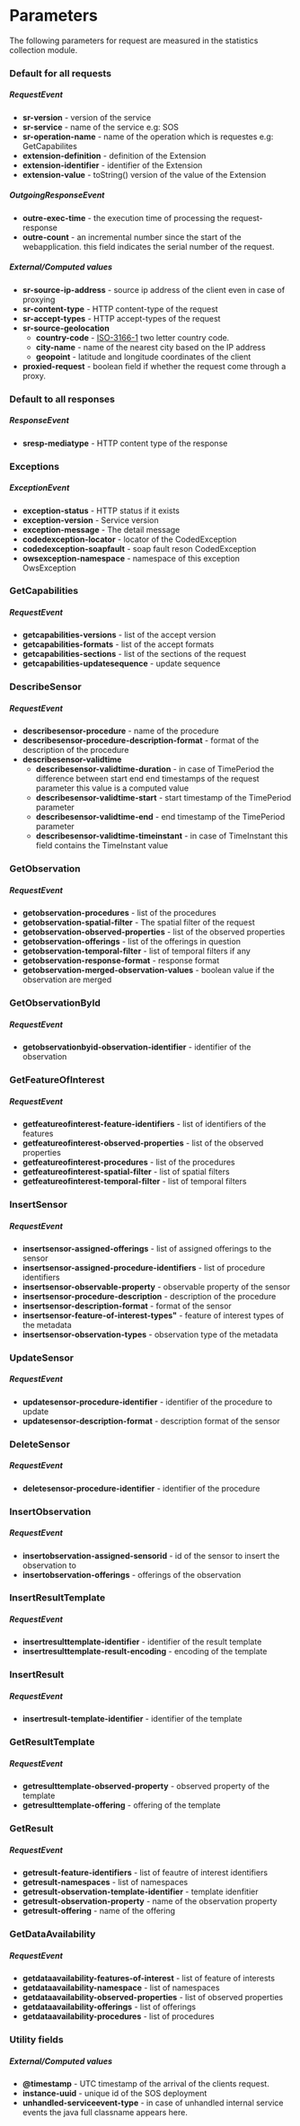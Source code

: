 # Parameters
The following parameters for request are measured in the statistics collection module.

### Default for all requests
##### RequestEvent
- **sr-version** - version of the service
- **sr-service** - name of the service e.g: SOS
- **sr-operation-name** - name of the operation which is requestes e.g: GetCapabilites
- **extension-definition** - definition of the Extension
- **extension-identifier** - identifier of the Extension
- **extension-value** - toString() version of the value of the Extension

##### OutgoingResponseEvent
- **outre-exec-time** - the execution time of processing the request-response
- **outre-count** - an incremental number since the start of the webapplication. this field indicates the serial number of the request.

##### External/Computed values
- **sr-source-ip-address** - source ip address of the client even in case of proxying
- **sr-content-type** - HTTP content-type of the request
- **sr-accept-types** - HTTP accept-types of the request
- **sr-source-geolocation**
   - **country-code** - [ISO-3166-1](https://en.wikipedia.org/wiki/ISO_3166-1) two letter country code.
   - **city-name** - name of the nearest city based on the IP address
   - **geopoint** - latitude and longitude coordinates of the client
- **proxied-request** - boolean field if whether the request come through a proxy.

### Default to all responses
##### ResponseEvent
- **sresp-mediatype** - HTTP content type of the response

### Exceptions
##### ExceptionEvent
- **exception-status** - HTTP status if it exists 
- **exception-version** - Service version
- **exception-message** - The detail message
- **codedexception-locator** - locator of the CodedException
- **codedexception-soapfault** - soap fault reson CodedException
- **owsexception-namespace** - namespace of this exception OwsException

###  GetCapabilities
##### RequestEvent
- **getcapabilities-versions** - list of the accept version
- **getcapabilities-formats** - list of the accept formats
- **getcapabilities-sections** - list of the sections of the request
- **getcapabilities-updatesequence** - update sequence

### DescribeSensor
##### RequestEvent
- **describesensor-procedure** - name of the procedure
- **describesensor-procedure-description-format** - format of the description of the procedure
- **describesensor-validtime**
  - **describesensor-validtime-duration** - in case of TimePeriod the difference between start end end timestamps of the request parameter this value is a computed value
  - **describesensor-validtime-start** - start timestamp of the TimePeriod parameter
  - **describesensor-validtime-end** - end timestamp of the TimePeriod parameter
  - **describesensor-validtime-timeinstant** - in case of TimeInstant this field contains the TimeInstant value

### GetObservation
##### RequestEvent
- **getobservation-procedures** - list of the procedures
- **getobservation-spatial-filter** - The spatial filter of the request
- **getobservation-observed-properties** - list of the observed properties
- **getobservation-offerings** - list of the offerings in question
- **getobservation-temporal-filter** - list of temporal filters if any
- **getobservation-response-format** - response format
- **getobservation-merged-observation-values** - boolean value if the observation are merged


### GetObservationById
##### RequestEvent
- **getobservationbyid-observation-identifier** - identifier of the observation

### GetFeatureOfInterest
##### RequestEvent
- **getfeatureofinterest-feature-identifiers** - list of identifiers of the features
- **getfeatureofinterest-observed-properties** - list of the observed properties
- **getfeatureofinterest-procedures** - list of the procedures
- **getfeatureofinterest-spatial-filter** - list of spatial filters
- **getfeatureofinterest-temporal-filter** - list of temporal filters

### InsertSensor
##### RequestEvent
- **insertsensor-assigned-offerings** - list of assigned offerings to the sensor
- **insertsensor-assigned-procedure-identifiers** - list of procedure identifiers
- **insertsensor-observable-property** - observable property of the sensor
- **insertsensor-procedure-description** - description of the procedure
- **insertsensor-description-format** - format of the sensor
- **insertsensor-feature-of-interest-types"** - feature of interest types of the metadata
- **insertsensor-observation-types** - observation type of the metadata

### UpdateSensor
##### RequestEvent
- **updatesensor-procedure-identifier** - identifier of the procedure to update
- **updatesensor-description-format** - description format of the sensor

### DeleteSensor
##### RequestEvent
- **deletesensor-procedure-identifier** - identifier of the procedure

### InsertObservation
##### RequestEvent
- **insertobservation-assigned-sensorid** - id of the sensor to insert the observation to
- **insertobservation-offerings** - offerings of the observation
 
### InsertResultTemplate
##### RequestEvent
- **insertresulttemplate-identifier** - identifier of the result template
- **insertresulttemplate-result-encoding** - encoding of the template
 
### InsertResult
##### RequestEvent
- **insertresult-template-identifier** - identifier of the template
 
### GetResultTemplate
##### RequestEvent
- **getresulttemplate-observed-property** - observed property of the template
- **getresulttemplate-offering** - offering of the template

### GetResult
##### RequestEvent
- **getresult-feature-identifiers** - list of feautre of interest identifiers
- **getresult-namespaces** - list of namespaces
- **getresult-observation-template-identifier** - template idenfitier
- **getresult-observation-property** - name of the observation property
- **getresult-offering** - name of the offering

### GetDataAvailability
##### RequestEvent
- **getdataavailability-features-of-interest** - list of feature of interests
- **getdataavailability-namespace** - list of namespaces
- **getdataavailability-observed-properties** - list of observed properties
- **getdataavailability-offerings** - list of offerings
- **getdataavailability-procedures** - list of procedures

### Utility fields
##### External/Computed values
- **@timestamp** - UTC timestamp of the arrival of the clients request.
- **instance-uuid** - unique id of the SOS deployment
- **unhandled-serviceevent-type** - in case of unhandled internal service events the java full classname appears here.

